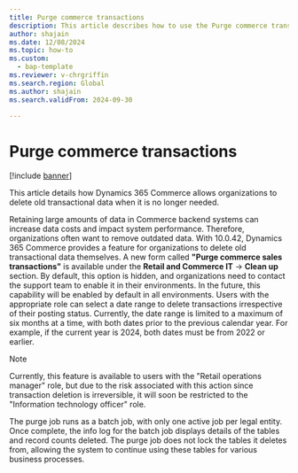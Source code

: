 ```yaml
---
title: Purge commerce transactions
description: This article describes how to use the Purge commerce transactions capability to delete the old commerce transactions.
author: shajain
ms.date: 12/08/2024
ms.topic: how-to
ms.custom: 
  - bap-template
ms.reviewer: v-chrgriffin
ms.search.region: Global
ms.author: shajain
ms.search.validFrom: 2024-09-30

---
```


# Purge commerce transactions

[!include [banner](../includes/banner.md)]

This article details how Dynamics 365 Commerce allows organizations to delete old transactional data when it is no longer needed. 

Retaining large amounts of data in Commerce backend systems can increase data costs and impact system performance. Therefore, organizations often want to remove outdated data. With 10.0.42, Dynamics 365 Commerce provides a feature for organizations to delete old transactional data themselves. A new form called **"Purge commerce sales transactions"** is available under the **Retail and Commerce IT** -> **Clean up** section. By default, this option is hidden, and organizations need to contact the support team to enable it in their environments. In the future, this capability will be enabled by default in all environments. 
Users with the appropriate role can select a date range to delete transactions irrespective of their posting status. Currently, the date range is limited to a maximum of six months at a time, with both dates prior to the previous calendar year. For example, if the current year is 2024, both dates must be from 2022 or earlier. 

> [!NOTE]
> Currently, this feature is available to users with the "Retail operations manager" role, but due to the risk associated with this action since transaction deletion is irreversible, it will soon be restricted to the "Information technology officer" role. 

The purge job runs as a batch job, with only one active job per legal entity. Once complete, the info log for the batch job displays details of the tables and record counts deleted. The purge job does not lock the tables it deletes from, allowing the system to continue using these tables for various business processes.






